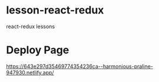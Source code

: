 # lesson-react-redux
react-redux lessons 
# Deploy Page
https://643e297d35469774354236ca--harmonious-praline-947930.netlify.app/
